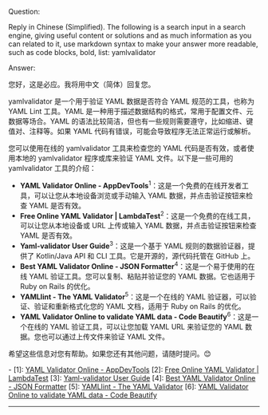 Question:

Reply in Chinese (Simplified).
The following is a search input in a search engine, giving useful content or solutions and as much information as you can related to it, use markdown syntax to make your answer more readable, such as code blocks, bold, list:
yamlvalidator

Answer:

您好，这是必应。我将用中文（简体）回复您。

yamlvalidator 是一个用于验证 YAML 数据是否符合 YAML 规范的工具，也称为 YAML Lint 工具。YAML 是一种用于描述数据结构的格式，常用于配置文件、元数据等场合。YAML 的语法比较简洁，但也有一些规则需要遵守，比如缩进、键值对、注释等。如果 YAML 代码有错误，可能会导致程序无法正常运行或解析。

您可以使用在线的 yamlvalidator 工具来检查您的 YAML 代码是否有效，或者使用本地的 yamlvalidator 程序或库来验证 YAML 文件。以下是一些可用的 yamlvalidator 工具的介绍：

- **YAML Validator Online - AppDevTools**<sup>1</sup>：这是一个免费的在线开发者工具，可以让您从本地设备浏览或手动输入 YAML 数据，并点击验证按钮来检查 YAML 是否有效。
- **Free Online YAML Validator | LambdaTest**<sup>2</sup>：这是一个免费的在线工具，可以让您从本地设备或 URL 上传或输入 YAML 数据，并点击验证按钮来检查 YAML 是否有效。
- **Yaml-validator User Guide**<sup>3</sup>：这是一个基于 YAML 规则的数据验证器，提供了 Kotlin/Java API 和 CLI 工具。它是开源的，源代码托管在 GitHub 上。
- **Best YAML Validator Online - JSON Formatter**<sup>4</sup>：这是一个易于使用的在线 YAML 验证工具。您可以复制、粘贴并验证您的 YAML 数据。它也适用于 Ruby on Rails 的优化。
- **YAMLlint - The YAML Validator**<sup>5</sup>：这是一个在线的 YAML 验证器，可以验证、验证和重新格式化您的 YAML 文档，适用于 Ruby on Rails 的优化。
- **YAML Validator Online to validate YAML data - Code Beautify**<sup>6</sup>：这是一个在线的 YAML 验证工具，可以让您加载 YAML URL 来验证您的 YAML 数据。您也可以通过上传文件来验证 YAML 文件。

希望这些信息对您有帮助。如果您还有其他问题，请随时提问。😊

\-
\[1]: [YAML Validator Online - AppDevTools](https://appdevtools.com/yaml-validator)
\[2]: [Free Online YAML Validator | LambdaTest](https://www.lambdatest.com/free-online-tools/yaml-validator)
\[3]: [Yaml-validator User Guide](https://yaml-validator.github.io/yaml-validator/)
\[4]: [Best YAML Validator Online - JSON Formatter](https://jsonformatter.org/yaml-validator)
\[5]: [YAMLlint - The YAML Validator](https://www.yamllint.com/)
\[6]: [YAML Validator Online to validate YAML data - Code Beautify](https://codebeautify.org/yaml-validator/)

<hr/>


